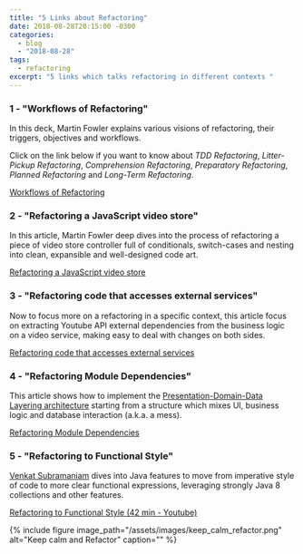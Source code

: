 ```yaml
---
title: "5 Links about Refactoring"
date: 2018-08-28T20:15:00 -0300
categories:
  - blog
  - "2018-08-28"
tags:
  - refactoring
excerpt: "5 links which talks refactoring in different contexts "
---
```


### 1 - "Workflows of Refactoring"

In this deck, Martin Fowler explains various visions of refactoring, their triggers, objectives and workflows.

Click on the link below if you want to know about _TDD Refactoring_, _Litter-Pickup Refactoring_, _Comprehension Refactoring_, _Preparatory Refactoring_, _Planned Refactoring_ and _Long-Term Refactoring_.

[Workflows of Refactoring](https://martinfowler.com/articles/workflowsOfRefactoring)

### 2 - "Refactoring a JavaScript video store"

In this article, Martin Fowler deep dives into the process of refactoring a piece of video store controller full of conditionals, switch-cases and nesting into clean, expansible and well-designed code art.

[Refactoring a JavaScript video store](https://martinfowler.com/articles/refactoring-video-store-js/)

### 3 - "Refactoring code that accesses external services"

Now to focus more on a refactoring in a specific context, this article focus on extracting Youtube API external dependencies from the business logic on a video service, making easy to deal with changes on both sides.

[Refactoring code that accesses external services](https://martinfowler.com/articles/refactoring-external-service.html)

### 4 - "Refactoring Module Dependencies"

This article shows how to implement the [Presentation-Domain-Data Layering architecture](https://martinfowler.com/bliki/PresentationDomainDataLayering.html) starting from a structure which mixes UI, business logic and database interaction (a.k.a. a mess).

[Refactoring Module Dependencies](https://martinfowler.com/articles/refactoring-dependencies.html)

### 5 - "Refactoring to Functional Style"

[Venkat Subramaniam](https://www.linkedin.com/in/vsubramaniam) dives into Java features to move from imperative style of code to more clear functional expressions, leveraging strongly Java 8 collections and other features.

[Refactoring to Functional Style (42 min - Youtube)](https://www.youtube.com/watch?v=Nn0aYf2kn1w)

{% include figure image_path="/assets/images/keep_calm_refactor.png" alt="Keep calm and Refactor" caption="" %}